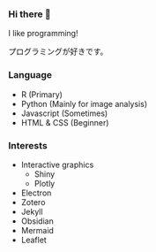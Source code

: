 ### Hi there 👋

I like programming!

プログラミングが好きです。

### Language

- R (Primary)
- Python (Mainly for image analysis)
- Javascript (Sometimes)
- HTML & CSS (Beginner)

### Interests

- Interactive graphics
  - Shiny
  - Plotly
- Electron
- Zotero
- Jekyll
- Obsidian
- Mermaid
- Leaflet

<!--
**maple60/maple60** is a ✨ _special_ ✨ repository because its `README.md` (this file) appears on your GitHub profile.

Here are some ideas to get you started:

- 🔭 I’m currently working on ...
- 🌱 I’m currently learning ...
- 👯 I’m looking to collaborate on ...
- 🤔 I’m looking for help with ...
- 💬 Ask me about ...
- 📫 How to reach me: ...
- 😄 Pronouns: ...
- ⚡ Fun fact: ...
-->
